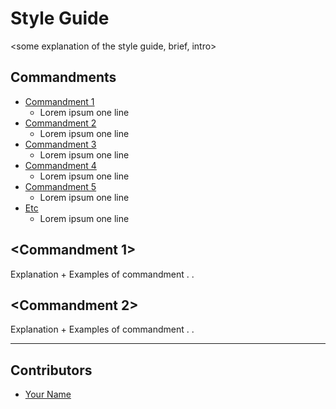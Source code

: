 <!-- TODO: Replace this text with a summary of article for SEO -->

# Style Guide

<some explanation of the style guide, brief, intro>

## Commandments

- [Commandment 1](#commandment-1)
  - Lorem ipsum one line
- [Commandment 2]()
  - Lorem ipsum one line
- [Commandment 3]()
  - Lorem ipsum one line
- [Commandment 4]()
  - Lorem ipsum one line
- [Commandment 5]()
  - Lorem ipsum one line
- [Etc]()
  - Lorem ipsum one line

## <Commandment 1>

Explanation + Examples of commandment
.
.

## <Commandment 2>

Explanation + Examples of commandment
.
.
<Add more commandments like this>

---

## Contributors

- [Your Name](you_social_handle.com)